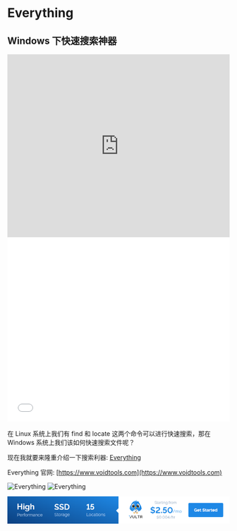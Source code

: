 # Everything

## Windows 下快速搜索神器

<iframe width="100%" height="415" src="https://www.youtube.com/embed/7mEq6JS2nLE" frameborder="0" allow="accelerometer; autoplay; encrypted-media; gyroscope; picture-in-picture" allowfullscreen></iframe>
<iframe width="100%" height="415" src="//player.bilibili.com/player.html?aid=35205268&cid=61682006&page=1" scrolling="no" border="0" frameborder="no" framespacing="0" allowfullscreen="true"> </iframe>

在 Linux 系统上我们有 find 和 locate 这两个命令可以进行快速搜索，那在 Windows 系统上我们该如何快速搜索文件呢？

现在我就要来隆重介绍一下搜索利器: [Everything](https://www.voidtools.com)

Everything 官网: [https://www.voidtools.com](https://www.voidtools.com)

![Everything](https://i.imgur.com/ISnQoMH.png)
![Everything](https://i.imgur.com/ntD7C8E.png)

<a href="https://www.vultr.com/?ref=8948199-8H">![](../images/banner_1.png)</a>
